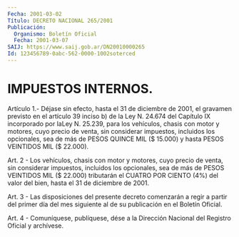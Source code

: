 ```yaml
---
Fecha: 2001-03-02
Título: DECRETO NACIONAL 265/2001
Publicación:
  Organismo: Boletín Oficial
  Fecha: 2001-03-07
SAIJ: https://www.saij.gob.ar/DN20010000265
Id: 123456789-0abc-562-0000-1002soterced
---
```

# IMPUESTOS INTERNOS.

<a id="1"></a>
Artículo 1.- Déjase sin efecto, hasta el 31 de diciembre de 2001, el gravamen previsto en el artículo 39 inciso b) de la Ley N. 24.674 del Capítulo IX incorporado por laLey N. 25.239, para los vehículos, chasis con motor y motores, cuyo precio de venta, sin considerar impuestos, incluidos los opcionales, sea de más de PESOS QUINCE MIL ($ 15.000) y hasta PESOS VEINTIDOS MIL ($ 22.000).

<a id="2"></a>
Art. 2 - Los vehículos, chasis con motor y motores, cuyo precio de venta, sin considerar impuestos, incluidos los opcionales, sea de más de PESOS VEINTIDOS MIL ($ 22.000) tributarán el CUATRO POR CIENTO (4%) del valor del bien, hasta el 31 de diciembre de 2001.

<a id="3"></a>
Art. 3 - Las disposiciones del presente decreto comenzarán a regir a  partir del primer día del mes siguiente al de su publicación  en el Boletín Oficial.

<a id="4"></a>
Art. 4 - Comuníquese, publíquese, dése a la Dirección Nacional del Registro Oficial y archívese.